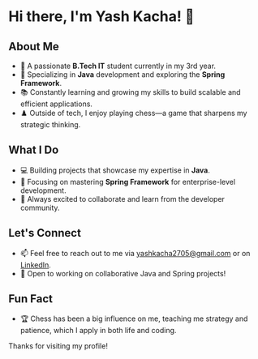 # Hi there, I'm Yash Kacha! 👋

## About Me
- 🌟 A passionate **B.Tech IT** student currently in my 3rd year.
- 🔧 Specializing in **Java** development and exploring the **Spring Framework**.
- 📚 Constantly learning and growing my skills to build scalable and efficient applications.
- ♟️ Outside of tech, I enjoy playing chess—a game that sharpens my strategic thinking.  

## What I Do
- 💻 Building projects that showcase my expertise in **Java**.
- 🌱 Focusing on mastering **Spring Framework** for enterprise-level development.
- 🚀 Always excited to collaborate and learn from the developer community.

## Let's Connect
- 📫 Feel free to reach out to me via [yashkacha2705@gmail.com](#) or on [LinkedIn][1.1].
- 🤝 Open to working on collaborative Java and Spring projects!  

## Fun Fact
- 🏆 Chess has been a big influence on me, teaching me strategy and patience, which I apply in both life and coding.  

Thanks for visiting my profile!  

[1.1]: www.linkedin.com/in/yash-kacha-96821b2bb
